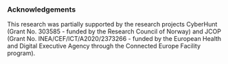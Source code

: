 ### Acknowledgements
This research was partially supported by the research projects CyberHunt (Grant No. 303585 - funded by the Research Council of Norway) and JCOP (Grant No. INEA/CEF/ICT/A2020/2373266 - funded by the European Health and Digital Executive Agency through the Connected Europe Facility program).
